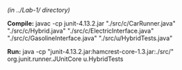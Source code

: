 *(in ../Lab-1/ directory)*

**Compile:**
javac -cp junit-4.13.2.jar "./src/c/CarRunner.java" "./src/c/Hybrid.java" "./src/c/ElectricInterface.java" "./src/c/GasolineInterface.java" "./src/u/HybridTests.java"

**Run:**
 java -cp "junit-4.13.2.jar:hamcrest-core-1.3.jar:./src/" org.junit.runner.JUnitCore u.HybridTests
